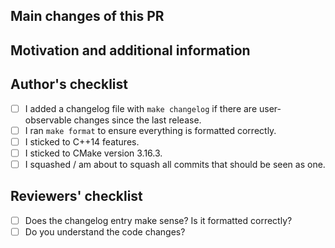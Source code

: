 ## Main changes of this PR


## Motivation and additional information

<!--
Short rational why preCICE needs this change. If this is already described in an issue a link to that issue (closes #123) is sufficient.
-->

## Author's checklist

* [ ] I added a changelog file with `make changelog` if there are user-observable changes since the last release.
* [ ] I ran `make format` to ensure everything is formatted correctly.
* [ ] I sticked to C++14 features.
* [ ] I sticked to CMake version 3.16.3.
* [ ] I squashed / am about to squash all commits that should be seen as one.

## Reviewers' checklist

<!-- Tag people next to each point and add points for specific questions -->

* [ ] Does the changelog entry make sense? Is it formatted correctly?
* [ ] Do you understand the code changes?

<!-- add more questions/tasks if necessary -->
